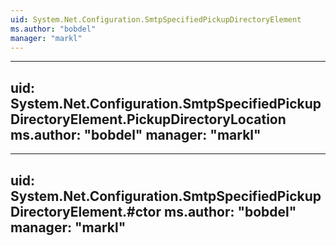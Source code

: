 ```yaml
---
uid: System.Net.Configuration.SmtpSpecifiedPickupDirectoryElement
ms.author: "bobdel"
manager: "markl"
---
```


---
uid: System.Net.Configuration.SmtpSpecifiedPickupDirectoryElement.PickupDirectoryLocation
ms.author: "bobdel"
manager: "markl"
---

---
uid: System.Net.Configuration.SmtpSpecifiedPickupDirectoryElement.#ctor
ms.author: "bobdel"
manager: "markl"
---
